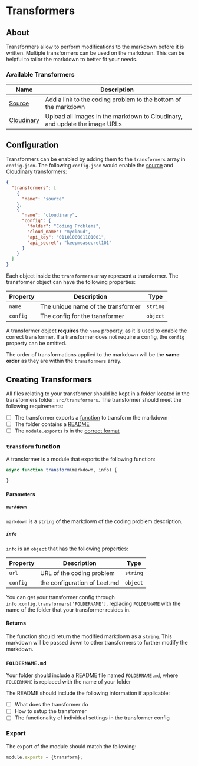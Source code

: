# Transformers
## About
Transformers allow to perform modifications to the markdown before it is written.
Multiple transformers can be used on the markdown. This can be helpful to tailor the markdown to better fit your needs.

### Available Transformers
| Name | Description |
|------|-------------|
|[Source](source/SOURCE.md)| Add a link to the coding problem to the bottom of the markdown |
|[Cloudinary](cloudinary/CLOUDINARY.md)| Upload all images in the markdown to Cloudinary, and update the image URLs |

## Configuration
Transformers can be enabled by adding them to the `transformers` array in `config.json`.
The following `config.json` would enable the [source](source/SOURCE.md) and [Cloudinary](cloudinary/CLOUDINARY.md) transformers:

```json
{
  "transformers": [
    {
      "name": "source"
    },
    {
      "name": "cloudinary",
      "config": {
        "folder": "Coding Problems",
        "cloud_name": "mycloud",
        "api_key": "0110100001101001",
        "api_secret": "keepmeasecret101"
      }
    }
  ]
}
```

Each object inside the `transformers` array represent a transformer. The transformer object
can have the following properties:

| Property | Description | Type |
|----------|-------------|------|
| `name` | The unique name of the transformer | `string`
| `config` | The config for the transformer | `object`

A transformer object **requires** the `name` property, as it is used to enable the
correct transformer. If a transformer does not require a config, the `config` property
can be omitted.

The order of transformations applied to the markdown will be the
**same order** as they are within the `transformers` array.

## Creating Transformers

All files relating to your transformer should be kept in a folder located in the transformers folder: `src/transformers`.
The transformer should meet the following requirements:
- [ ] The transformer exports a [function](#transform-function) to transform the markdown
- [ ] The folder contains a [README](#foldernamemd)
- [ ] The `module.exports` is in the [correct format](#export)

### `transform` function
A transformer is a module that exports the following function:

```js
async function transform(markdown, info) {

}
```

#### Parameters
##### `markdown`
`markdown` is a `string` of the markdown of the coding problem description.

##### `info`

`info` is an `object` that has the following properties:

| Property | Description | Type |
|-------|-------------|------|
| `url` | URL of the coding problem | `string` |
| `config` | the configuration of Leet.md | `object` |

You can get your transformer config through `info.config.transformers['FOLDERNAME']`, replacing
`FOLDERNAME` with the name of the folder that your transformer resides in.

#### Returns
The function should return the modified markdown as a `string`. This markdown will be passed down to other transformers
to further modify the markdown.

### `FOLDERNAME.md`
Your folder should include a README file named `FOLDERNAME.md`,
where `FOLDERNAME` is replaced with the name of your folder

The README should include the following information if applicable:
- [ ] What does the transformer do
- [ ] How to setup the transformer
- [ ] The functionality of individual settings in the transformer config

### Export
The export of the module should match the following:

```javascript
module.exports = {transform};
```
